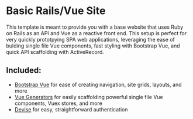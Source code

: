 # Basic Rails/Vue Site

This template is meant to provide you with a base website that uses Ruby on Rails as an API and Vue as a reactive front end. This setup is perfect for very quickly prototpying SPA web applications, leveraging the ease of bulding single file Vue components, fast styling with Bootstrap Vue, and quick API scaffolding with ActiveRecord.

## Included:

* [Bootstrap Vue](https://bootstrap-vue.js.org/) for ease of creating navigation, site grids, layouts, and more
* [Vue Generators](https://github.com/GoodMeasuresLLC/vue-generators) for easily scaffolding powerful single file Vue components, Vuex stores, and more
* [Devise](https://github.com/heartcombo/devise) for easy, straightforward authentication
